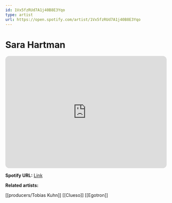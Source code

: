 ```yaml
---
id: 1Vx5fzRUd7A1j40B8E3Yqo
type: artist
url: https://open.spotify.com/artist/1Vx5fzRUd7A1j40B8E3Yqo
---
```

# Sara Hartman

<iframe style="border-radius:12px" src="https://open.spotify.com/embed/artist/1Vx5fzRUd7A1j40B8E3Yqo" width="100%" height="352" frameBorder="0" allowfullscreen="" allow="autoplay; clipboard-write; encrypted-media; fullscreen; picture-in-picture" loading="lazy"></iframe>

**Spotify URL:** [Link](https://open.spotify.com/artist/1Vx5fzRUd7A1j40B8E3Yqo)

**Related artists:**

[[producers/Tobias Kuhn]]
[[Clueso]]
[[Egotron]]
